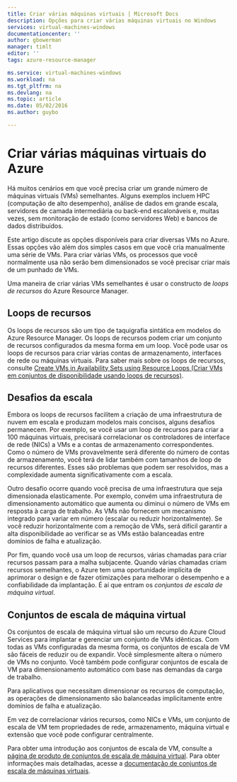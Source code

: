 ```yaml
---
title: Criar várias máquinas virtuais | Microsoft Docs
description: Opções para criar várias máquinas virtuais no Windows
services: virtual-machines-windows
documentationcenter: ''
author: gbowerman
manager: timlt
editor: ''
tags: azure-resource-manager

ms.service: virtual-machines-windows
ms.workload: na
ms.tgt_pltfrm: na
ms.devlang: na
ms.topic: article
ms.date: 05/02/2016
ms.author: guybo

---
```

# Criar várias máquinas virtuais do Azure
Há muitos cenários em que você precisa criar um grande número de máquinas virtuais (VMs) semelhantes. Alguns exemplos incluem HPC (computação de alto desempenho), análise de dados em grande escala, servidores de camada intermediária ou back-end escalonáveis e, muitas vezes, sem monitoração de estado (como servidores Web) e bancos de dados distribuídos.

Este artigo discute as opções disponíveis para criar diversas VMs no Azure. Essas opções vão além dos simples casos em que você cria manualmente uma série de VMs. Para criar várias VMs, os processos que você normalmente usa não serão bem dimensionados se você precisar criar mais de um punhado de VMs.

Uma maneira de criar várias VMs semelhantes é usar o constructo de *loops de recursos* do Azure Resource Manager.

## Loops de recursos
Os loops de recursos são um tipo de taquigrafia sintática em modelos do Azure Resource Manager. Os loops de recursos podem criar um conjunto de recursos configurados da mesma forma em um loop. Você pode usar os loops de recursos para criar várias contas de armazenamento, interfaces de rede ou máquinas virtuais. Para saber mais sobre os loops de recursos, consulte [Create VMs in Availability Sets using Resource Loops (Criar VMs em conjuntos de disponibilidade usando loops de recursos)](https://azure.microsoft.com/documentation/templates/201-vm-copy-index-loops/).

## Desafios da escala
Embora os loops de recursos facilitem a criação de uma infraestrutura de nuvem em escala e produzam modelos mais concisos, alguns desafios permanecem. Por exemplo, se você usar um loop de recursos para criar a 100 máquinas virtuais, precisará correlacionar os controladores de interface de rede (NICs) a VMs e a contas de armazenamento correspondentes. Como o número de VMs provavelmente será diferente do número de contas de armazenamento, você terá de lidar também com tamanhos de loop de recursos diferentes. Esses são problemas que podem ser resolvidos, mas a complexidade aumenta significativamente com a escala.

Outro desafio ocorre quando você precisa de uma infraestrutura que seja dimensionada elasticamente. Por exemplo, convém uma infraestrutura de dimensionamento automático que aumenta ou diminui o número de VMs em resposta à carga de trabalho. As VMs não fornecem um mecanismo integrado para variar em número (escalar ou reduzir horizontalmente). Se você reduzir horizontalmente com a remoção de VMs, será difícil garantir a alta disponibilidade ao verificar se as VMs estão balanceadas entre domínios de falha e atualização.

Por fim, quando você usa um loop de recursos, várias chamadas para criar recursos passam para a malha subjacente. Quando várias chamadas criam recursos semelhantes, o Azure tem uma oportunidade implícita de aprimorar o design e de fazer otimizações para melhorar o desempenho e a confiabilidade da implantação. É aí que entram os *conjuntos de escala de máquina virtual*.

## Conjuntos de escala de máquina virtual
Os conjuntos de escala de máquina virtual são um recurso do Azure Cloud Services para implantar e gerenciar um conjunto de VMs idênticas. Com todas as VMs configuradas da mesma forma, os conjuntos de escala de VM são fáceis de reduzir ou de expandir. Você simplesmente altera o número de VMs no conjunto. Você também pode configurar conjuntos de escala de VM para dimensionamento automático com base nas demandas da carga de trabalho.

Para aplicativos que necessitam dimensionar os recursos de computação, as operações de dimensionamento são balanceadas implicitamente entre domínios de falha e atualização.

Em vez de correlacionar vários recursos, como NICs e VMs, um conjunto de escala de VM tem propriedades de rede, armazenamento, máquina virtual e extensão que você pode configurar centralmente.

Para obter uma introdução aos conjuntos de escala de VM, consulte a [página de produto de conjuntos de escala de máquina virtual](https://azure.microsoft.com/services/virtual-machine-scale-sets/). Para obter informações mais detalhadas, acesse a [documentação de conjuntos de escala de máquinas virtuais](https://azure.microsoft.com/documentation/services/virtual-machine-scale-sets/).

<!---HONumber=AcomDC_0518_2016-->